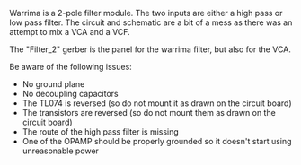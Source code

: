 Warrima is a 2-pole filter module. The two inputs are either a high pass or low pass filter. The circuit and schematic are a bit of a mess as there was an attempt to mix a VCA and a VCF.

The "Filter_2" gerber is the panel for the warrima filter, but also for the VCA.

Be aware of the following issues:
* No ground plane
* No decoupling capacitors
* The TL074 is reversed (so do not mount it as drawn on the circuit board)
* The transistors are reversed (so do not mount them as drawn on the circuit board)
* The route of the high pass filter is missing
* One of the OPAMP should be properly grounded so it doesn't start using unreasonable power
